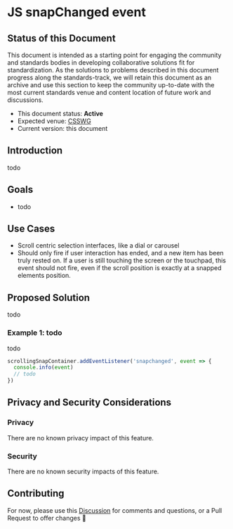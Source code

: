 # JS snapChanged event

## Status of this Document
This document is intended as a starting point for engaging the community and standards bodies in developing collaborative solutions fit for standardization. As the solutions to
problems described in this document progress along the standards-track, we will retain this document as an archive and use this section to keep the community up-to-date with the
most current standards venue and content location of future work and discussions.
* This document status: **Active**
* Expected venue: [CSSWG](https://drafts.csswg.org/)
* Current version: this document

## Introduction

todo

## Goals

* todo

## Use Cases

- Scroll centric selection interfaces, like a dial or carousel
- Should only fire if user interaction has ended, and a new item has been truly rested on. If a user is still touching the screen or the touchpad, this event should not fire, even if the scroll position is exactly at a snapped elements position. 

## Proposed Solution

todo

### Example 1: todo

todo

```js
scrollingSnapContainer.addEventListener('snapchanged', event => {
  console.info(event)
  // todo
})
```

## Privacy and Security Considerations

### Privacy

There are no known privacy impact of this feature.

### Security

There are no known security impacts of this feature.

## Contributing
For now, please use this [Discussion](https://github.com/argyleink/ScrollSnapExplainers/discussions/1) for comments and questions, or a Pull Request to offer changes 🙏

